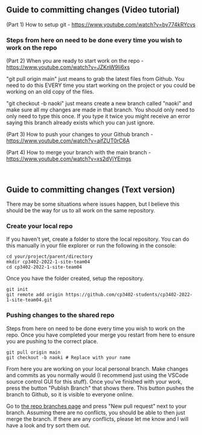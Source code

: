 ## Guide to committing changes (Video tutorial)

(Part 1) How to setup git - https://www.youtube.com/watch?v=by774kRYcvs

### Steps from here on need to be done every time you wish to work on the repo

(Part 2) When you are ready to start work on the repo - https://www.youtube.com/watch?v=JZKnW9Ii6xs

"git pull origin main" just means to grab the latest files from Github. You need to do this EVERY time you 
start working on the project or you could be working on an old copy of the files.

"git checkout -b naoki" just means create a new branch called "naoki" and make sure all my changes are made in 
that branch. You should only need to only need to type this once. If you type it twice you might receive an 
error saying this branch already exists which you can just ignore.

(Part 3) How to push your changes to your Github branch - https://www.youtube.com/watch?v=aifZUT0rC6A

(Part 4) How to merge your branch with the main branch - https://www.youtube.com/watch?v=xs2dVjYEmgs

</br>

## Guide to committing changes (Text version)

There may be some situations where issues happen, but I believe this should be the way for us to all work on the same repository.

### Create your local repo

If you haven't yet, create a folder to store the local repository. You can do this manually in your file explorer or run the following in the console:

```shell
cd your/project/parent/directory
mkdir cp3402-2022-1-site-team04
cd cp3402-2022-1-site-team04
```

Once you have the folder created, setup the repository.

```shell
git init
git remote add origin https://github.com/cp3402-students/cp3402-2022-1-site-team04.git
```

### Pushing changes to the shared repo

Steps from here on need to be done every time you wish to work on the repo. Once you have completed your merge you restart from here to ensure you are pushing to the correct place.

```shell
git pull origin main
git checkout -b naoki # Replace with your name
```

From here you are working on your local personal branch. Make changes and commits as you normally would (I recommend just using the VSCode source control GUI for this stuff). Once you've finished with your work, press the button "Publish Branch" that shows there. This button pushes the branch to Github, so it is visible to everyone online.

Go to [the repo branches page](https://github.com/cp3402-students/cp3402-2022-1-site-team04/branches) and press "New pull request" next to your branch. Assuming there are no conflicts, you should be able to then just merge the branch. If there are any conflicts, please let me know and I will have a look and try sort them out.
